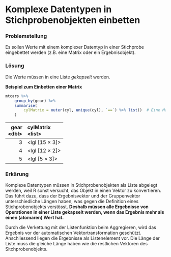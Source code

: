 # Komplexe Datentypen in Stichprobenobjekten einbetten

### Problemstellung

Es sollen Werte mit einem komplexer Datentyp in einer Stichprobe eingebettet werden (z.B. eine Matrix oder ein Ergebnisobjekt).

### Lösung

Die Werte müssen in eine Liste *gekapselt* werden. 

**Beispiel zum Einbetten einer Matrix**

```R
mtcars %>% 
    group_by(gear) %>% 
    summarise(
        cylMatrix = outer(cyl, unique(cyl), `==`) %>% list()  # Eine Matrix muss in eine Liste eingebettet werden.
    )
```

| gear <br> &lt;dbl> | cylMatrix <br> &lt;list> |
| ---: | :--- | 
|    3 | <lgl [15 × 3]> | 
|    4 | <lgl [12 × 2]> |
|    5 | <lgl [5 × 3]> |


### Erkärung

Komplexe Datentypen müssen in Stichprobenobjekten als Liste abgelegt werden, weil R sonst versucht, das Objekt in einen Vektor zu konvertieren. Das führt dazu, dass der Ergebnisvektor und der Gruppenvektor unterschiedliche Längen haben, was gegen die Definition eines Stichprobenobjekts verstösst. **Deshalb müssen alle Ergebnisse von Operationen in einer Liste gekapselt werden, wenn das Ergebnis mehr als einen (atomaren) Wert hat.** 

Durch die Verkettung mit der Listenfunktion beim Aggregieren, wird das Ergebnis vor der automatischen Vektortransformation geschützt. Anschliessend liegen die Ergebnisse als Listenelement vor. Die Länge der Liste muss die gleiche Länge haben wie die restlichen Vektoren des Sitchprobenobjekts.


